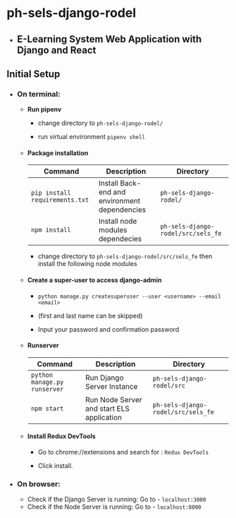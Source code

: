 # ph-sels-django-rodel

- ## **E-Learning System Web Application with Django and React**

## Initial Setup

- ### **On terminal:**

  - **Run pipenv**

    - change directory to `ph-sels-django-rodel/`

    - run virtual environment `pipenv shell`

  - #### **Package installation**
    | Command                        | Description                                   | Directory                          |
    | ------------------------------ | --------------------------------------------- | ---------------------------------- |
    | `pip install requirements.txt` | Install Back-end and environment dependencies | `ph-sels-django-rodel/`            |
    | `npm install`                  | Install node modules dependecies              | `ph-sels-django-rodel/src/sels_fe` |
    - change directory to `ph-sels-django-rodel/src/sels_fe` then install the following node modules
  - #### **Create a super-user to access django-admin**

    - `python manage.py createsuperuser --user <username> --email <email>`

    - (first and last name can be skipped)

    - Input your password and confirmation password

  - #### **Runserver**

    | Command                      | Description                               | Directory                          |
    | ---------------------------- | ----------------------------------------- | ---------------------------------- |
    | `python manage.py runserver` | Run Django Server Instance                | `ph-sels-django-rodel/src`         |
    | `npm start`                  | Run Node Server and start ELS application | `ph-sels-django-rodel/src/sels_fe` |

  - #### **Install Redux DevTools**

    - Go to chrome://extensions and search for : `Redux DevTools`

    - Click install.

- ### **On browser:**
  - Check if the Django Server is running: Go to -
    `localhost:3000`
  - Check if the Node Server is running: Go to -
    `localhost:8000`
